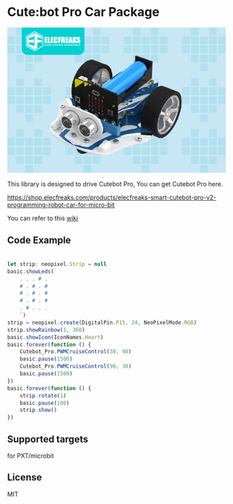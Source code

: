 
# Cute:bot Pro Car Package

![](/image.png/)

This library is designed to drive Cutebot Pro, You can get Cutebot Pro here.

https://shop.elecfreaks.com/products/elecfreaks-smart-cutebot-pro-v2-programming-robot-car-for-micro-bit

You can refer to this [wiki](http://wiki.elecfreaks.com/en/microbit/microbit-smart-car/microbit-smart-cutebot-pro/)

## Code Example
```JavaScript

let strip: neopixel.Strip = null
basic.showLeds(`
    . . . # .
    # . # . #
    # . # . #
    # . # . #
    . # . . .
    `)
strip = neopixel.create(DigitalPin.P15, 24, NeoPixelMode.RGB)
strip.showRainbow(1, 360)
basic.showIcon(IconNames.Heart)
basic.forever(function () {
    Cutebot_Pro.PWMCruiseControl(30, 90)
    basic.pause(1500)
    Cutebot_Pro.PWMCruiseControl(90, 30)
    basic.pause(1500)
})
basic.forever(function () {
    strip.rotate(1)
    basic.pause(100)
    strip.show()
})

```
## Supported targets
for PXT/microbit

## License
MIT

